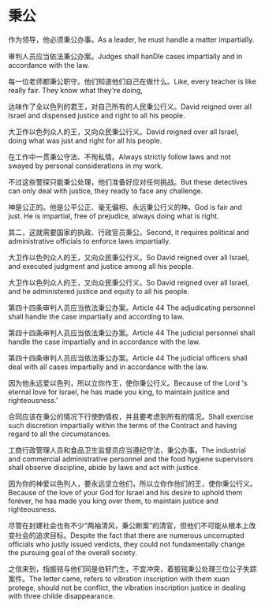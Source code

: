 # 秉公

<p><span class="chinese">作为领导，他必须秉公办事。</span><span class="english">As a leader, he must handle a matter impartially.</span></p>

<p><span class="chinese">审判人员应当依法秉公办案。</span><span class="english">Judges shall hanDle cases impartially and in accordance with the law.</span></p>

<p><span class="chinese">每一位老师都秉公职守。他们知道他们自己在做什么。</span><span class="english">Like, every teacher is like really fair. They know what they're doing,</span></p>

<p><span class="chinese">达味作了全以色列的君王，对自己所有的人民秉公行义。</span><span class="english">David reigned over all Israel and dispensed justice and right to all his people.</span></p>

<p><span class="chinese">大卫作以色列众人的王，又向众民秉公行义。</span><span class="english">David reigned over all Israel, doing what was just and right for all his people.</span></p>

<p><span class="chinese">在工作中一贯秉公守法、不徇私情。</span><span class="english">Always strictly follow laws and not swayed by personal considerations in my work.</span></p>

<p><span class="chinese">不过这些警探只能秉公处理，他们准备好应对任何挑战。</span><span class="english">But these detectives can only deal with justice, they ready to face any challenge.</span></p>

<p><span class="chinese">神是公正的。他是公平公正、毫无偏袒、永远秉公行义的神。</span><span class="english">God is fair and just. He is impartial, free of prejudice, always doing what is right.</span></p>

<p><span class="chinese">其二，这就需要国家的执政、行政官员秉公。</span><span class="english">Second, it requires political and administrative officials to enforce laws impartially.</span></p>

<p><span class="chinese">大卫作以色列众人的王，又向众民秉公行义。</span><span class="english">So David reigned over all Israel, and executed judgment and justice among all his people.</span></p>

<p><span class="chinese">大卫作以色列众人的王，又向众民秉公行义。</span><span class="english">So David reigned over all Israel, and he administered justice and equity to all his people.</span></p>

<p><span class="chinese">第四十四条审判人员应当依法秉公办案。</span><span class="english">Article 44 The adjudicating personnel shall handle the case impartially and according to law.</span></p>

<p><span class="chinese">第四十四条审判人员应当依法秉公办案。</span><span class="english">Article 44 The judicial personnel shall handle the case impartially and in accordance with the law.</span></p>

<p><span class="chinese">第四十四条审判人员应当依法秉公办案。</span><span class="english">Article 44 The judicial officers shall deal with all cases impartially and in accordance with the law.</span></p>

<p><span class="chinese">因为他永远爱以色列，所以立你作王，使你秉公行义。</span><span class="english">Because of the Lord 's eternal love for Israel, he has made you king, to maintain justice and righteousness.'</span></p>

<p><span class="chinese">合同应该在秉公的情况下行使酌情权，并且要考虑到所有的情况。</span><span class="english">Shall exercise such discretion impartially within the terms of the Contract and having regard to all the circumstances.</span></p>

<p><span class="chinese">工商行政管理人员和食品卫生监督员应当遵纪守法，秉公办事。</span><span class="english">The industrial and commercial administrative personnel and the food hygiene supervisors shall observe discipline, abide by laws and act with justice.</span></p>

<p><span class="chinese">因为你的神爱以色列人，要永远坚立他们，所以立你作他们的王，使你秉公行义。</span><span class="english">Because of the love of your God for Israel and his desire to uphold them forever, he has made you king over them, to maintain justice and righteousness.</span></p>

<p><span class="chinese">尽管在封建社会也有不少“两袖清风，秉公断案”的清官，但他们不可能从根本上改变社会的追求目标。</span><span class="english">Despite the fact that there are numerous uncorrupted officials who justly issued verdicts, they could not fundamentally change the pursuing goal of the overall society.</span></p>

<p><span class="chinese">之信来到，指振铭与他们同是伯轩门生，不宜冲突，着振铭秉公处理三位公子失踪案件。</span><span class="english">The letter came, refers to vibration inscription with them xuan protege, should not be conflict, the vibration inscription justice in dealing with three childe disappearance.</span></p>

